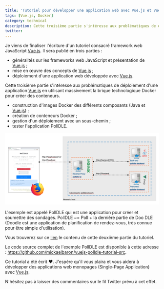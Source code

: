 ```yaml
---
title: 'Tutoriel pour développer une application web avec Vue.js et Vue CLI : déploiement avec Docker (partie 3)'
tags: [Vue.js, Docker]
category: technical
description: Cette troisième partie s'intéresse aux problématiques de déploiement d'une application Vue.js en utilisant Docker pour créer des conteneurs.
twitter: 
---
```


Je viens de finaliser l'écriture d'un tutoriel consacré framework web JavaScript [Vue.js](https://vuejs.org/). Il sera publié en trois parties :

* généralités sur les frameworks web JavaScript et présentation de [Vue.js](https://vuejs.org/) ;
* mise en œuvre des concepts de [Vue.js](https://vuejs.org/) ;
* déploiement d'une application web développée avec [Vue.js](https://vuejs.org/).

Cette troisième partie s'intéresse aux problématiques de déploiement d'une application [Vue.js](https://vuejs.org/) en utilisant massivement la brique technologique Docker pour créer des conteneurs.

* construction d'images Docker des différents composants (Java et [Vue.js](https://vuejs.org/)) ;
* création de conteneurs Docker ;
* gestion d'un déploiement avec un sous-chemin ;
* tester l'application PollDLE.

![Ecran pour vôter à un sondage PollDLE](/images/vuejs-deploiement-part3/schema.png)

L'exemple est appelé PollDLE qui est une application pour créer et soumettre des sondages. PollDLE ~= Poll + la dernière partie de Doo DLE (Doodle est une application de planification de rendez-vous, très connue pour être simple d'utilisation).

Vous trouverez sur ce [lien](/web/vuejs-deploiement-part3) le contenu de cette deuxième partie du tutoriel.

Le code source complet de l'exemple PollDLE est disponible à cette adresse : <https://github.com/mickaelbaron/vuejs-polldle-tutorial-src>.

Ce tutorial a été écrit ❤️. J'espère qu'il vous plaira et vous aidera à développer des applications web monopages (Single-Page Application) avec [Vue.js](https://vuejs.org/).

N'hésitez pas à laisser des commentaires sur le fil Twitter prévu à cet effet.
